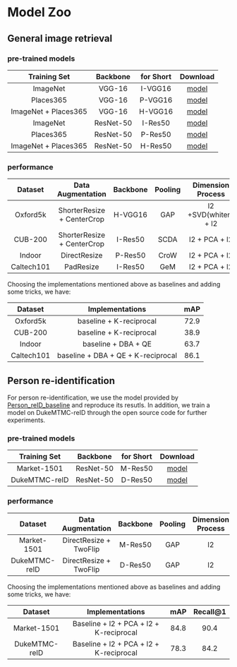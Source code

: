 # Model Zoo

## General image retrieval

### pre-trained models

|     Training Set     | Backbone  | for Short |                           Download                           |
| :------------------: | :-------: | :-------: | :----------------------------------------------------------: |
|       ImageNet       |  VGG-16   |  I-VGG16  | [model](https://download.pytorch.org/models/vgg16-397923af.pth) |
|      Places365       |  VGG-16   |  P-VGG16  | [model](https://drive.google.com/open?id=1U_VWbn_0L9mSDCBGiAIFbXxMvBeOiTG9) |
| ImageNet + Places365 |  VGG-16   |  H-VGG16  | [model](https://drive.google.com/open?id=11zE5kGNeeAXMhlHNv31Ye4kDcECrlJ1t) |
|       ImageNet       | ResNet-50 |  I-Res50  | [model](https://download.pytorch.org/models/resnet50-19c8e357.pth) |
|      Places365       | ResNet-50 |  P-Res50  | [model](https://drive.google.com/open?id=1lp_nNw7hh1MQO_kBW86GG8y3_CyugdS2)  |
| ImageNet + Places365 | ResNet-50 |  H-Res50  | [model](https://drive.google.com/open?id=1_USt_gOxgV4NJ9Zjw_U8Fq-1HEC_H_ki)  |

### performance

|  Dataset   |     Data Augmentation      | Backbone | Pooling |  Dimension Process   | mAP  |
| :--------: | :------------------------: | :------: | :-----: | :------------------: | :--: |
|  Oxford5k  | ShorterResize + CenterCrop | H-VGG16  |   GAP   | l2 +SVD(whiten) + l2 | 62.9 |
|  CUB-200   | ShorterResize + CenterCrop | I-Res50  |  SCDA   |    l2 + PCA + l2     | 27.8 |
|   Indoor   |        DirectResize        | P-Res50  |  CroW   |    l2 + PCA + l2     | 51.8 |
| Caltech101 |         PadResize          | I-Res50  |   GeM   |    l2 + PCA + l2     | 77.9 |

Choosing the implementations mentioned above as baselines and adding some tricks, we have:

|  Dataset   |          Implementations           | mAP  |
| :--------: | :--------------------------------: | :--: |
|  Oxford5k  |      baseline + K-reciprocal       | 72.9 |
|  CUB-200   |      baseline + K-reciprocal       | 38.9 |
|   Indoor   |        baseline + DBA + QE         | 63.7 |
| Caltech101 | baseline + DBA + QE + K-reciprocal | 86.1 |

## Person re-identification

For person re-identification, we use the model provided by [Person_reID_baseline](https://github.com/layumi/Person_reID_baseline_pytorch) and reproduce its resutls. In addition, we train a model on DukeMTMC-reID through the open source code for further experiments.

### pre-trained models

| Training Set  | Backbone  | for Short | Download |
| :-----------: | :-------: | :-------: | :------: |
|  Market-1501  | ResNet-50 |  M-Res50  | [model](https://drive.google.com/open?id=1-6LT_NCgp_0ps3EO-uqERrtlGnbynWD5)         |
| DukeMTMC-reID | ResNet-50 |  D-Res50  | [model](https://drive.google.com/open?id=1X2Tiv-SQH3FxwClvBUalWkLqflgZHb9m)      |

### performance

|    Dataset    |   Data Augmentation    | Backbone | Pooling | Dimension Process | mAP  | Recall@1 |
| :-----------: | :--------------------: | :------: | :-----: | :---------------: | ---- | :------: |
|  Market-1501  | DirectResize + TwoFlip | M-Res50  |   GAP   |        l2         | 71.6 |   88.8   |
| DukeMTMC-reID | DirectResize + TwoFlip | D-Res50  |   GAP   |        l2         | 62.5 |   80.4   |

Choosing the implementations mentioned above as baselines and adding some tricks, we have:

|    Dataset    |             Implementations             | mAP  | Recall@1 |
| :-----------: | :-------------------------------------: | :--: | :------: |
|  Market-1501  | Baseline + l2 + PCA + l2 + K-reciprocal | 84.8 |   90.4   |
| DukeMTMC-reID | Baseline + l2 + PCA + l2 + K-reciprocal | 78.3 |   84.2   |

